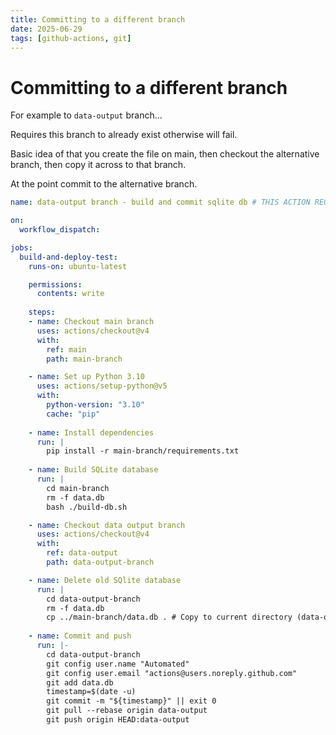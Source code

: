 ```yaml
---
title: Committing to a different branch
date: 2025-06-29
tags: [github-actions, git]
---
```

# Committing to a different branch

For example to `data-output` branch...

Requires this branch to already exist otherwise will fail. 

Basic idea of that you create the file on main, then checkout the alternative branch, then copy it across to that branch.

At the point commit to the alternative branch.

```yaml
name: data-output branch - build and commit sqlite db # THIS ACTION REQUIRES BRANCH DATA-OUTPUT TO EXISTING ALREADY

on:
  workflow_dispatch:

jobs:
  build-and-deploy-test:
    runs-on: ubuntu-latest

    permissions:
      contents: write 
    
    steps:
    - name: Checkout main branch
      uses: actions/checkout@v4
      with:
        ref: main
        path: main-branch

    - name: Set up Python 3.10
      uses: actions/setup-python@v5
      with:
        python-version: "3.10"
        cache: "pip"
        
    - name: Install dependencies
      run: |
        pip install -r main-branch/requirements.txt
        
    - name: Build SQLite database
      run: |
        cd main-branch
        rm -f data.db
        bash ./build-db.sh

    - name: Checkout data output branch
      uses: actions/checkout@v4
      with:
        ref: data-output
        path: data-output-branch

    - name: Delete old SQlite database
      run: |
        cd data-output-branch
        rm -f data.db
        cp ../main-branch/data.db . # Copy to current directory (data-output-branch)
        
    - name: Commit and push
      run: |-
        cd data-output-branch
        git config user.name "Automated"
        git config user.email "actions@users.noreply.github.com"
        git add data.db
        timestamp=$(date -u)
        git commit -m "${timestamp}" || exit 0
        git pull --rebase origin data-output
        git push origin HEAD:data-output
```
